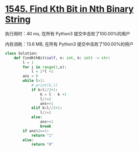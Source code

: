 # [1545. Find Kth Bit in Nth Binary String](https://leetcode-cn.com/problems/find-kth-bit-in-nth-binary-string/)

执行用时：40 ms, 在所有 Python3 提交中击败了100.00%的用户

内存消耗：13.6 MB, 在所有 Python3 提交中击败了100.00%的用户

```python
class Solution:
    def findKthBit(self, n: int, k: int) -> str:
        l = 1
        for i in range(1,n):
            l = 2*l +1
        ans = 0
        while l>1:
            # print(k,l)
            if k>l//2+1:
                k = l - k +1
                l//=2
                ans+=1
            elif k<l//2+1:
                l//=2
            else:
                ans+=1
                break
        if ans%2==1:
            return "1"
        else:
            return "0"
```

